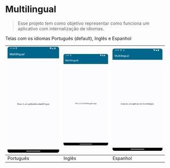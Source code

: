 # Multilingual
> Esse projeto tem como objetivo representar como funciona um aplicativo com internalização de idiomas.

Telas com os idiomas Português (default), Inglês e Espanhol

| ![](app/src/main/java/br/com/multilingual/images/multilingual_portuguese.png)     |    ![](app/src/main/java/br/com/multilingual/images/multilingual_english.png)   |   ![](app/src/main/java/br/com/multilingual/images/multilingual_spanish.png)   |
| -------------------------------------------------------------------------------- | -------------------------------------------------------------------------------| ------------------------------------------------------------------------------|
| Português                                                                        | Inglês                                                                         | Espanhol                                                                       |
